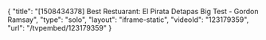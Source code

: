 {
    "title": "[1508434378] Best Restuarant: El Pirata Detapas Big Test - Gordon Ramsay",
    "type": "solo",
    "layout": "iframe-static",
    "videoId": "123179359",
    "url": "\/tvpembed\/123179359"
}